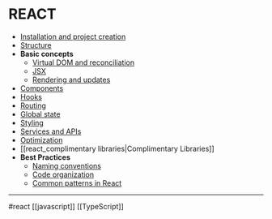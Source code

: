 # REACT
- [Installation and project creation](reactinstallcreate.md)
- [Structure](reactstructure.md)
- **Basic concepts**
    - [Virtual DOM and reconciliation](reactvirtualdom.md)
    - [JSX](jsx.md)
    - [Rendering and updates](reactrenderingupdates.md)
- [Components](reactcomponents.md)
- [Hooks](reacthooks.md)
- [Routing](reactrouting.md)
- [Global state](reactglobalstate.md)
- [Styling](reactstyles.md)
- [Services and APIs](react_apis.md)
- [Optimization](react_optimization.md)
- [[react_complimentary libraries|Complimentary Libraries]]
- **Best Practices**
	- [Naming conventions](convenciones_nombres.md)
	- [Code organization](organizacion_codigo.md)
	- [Common patterns in React](patrones_comunes.md)

- - - 
#react [[javascript]] [[TypeScript]]